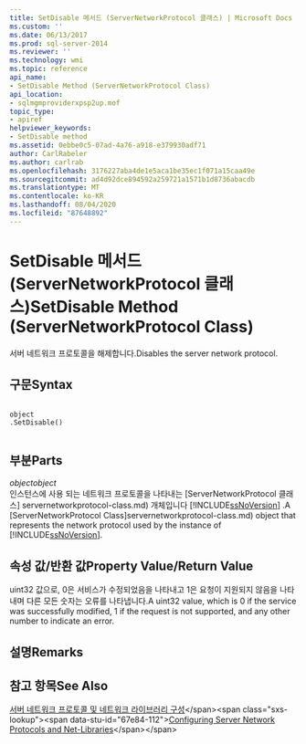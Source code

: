 ```yaml
---
title: SetDisable 메서드 (ServerNetworkProtocol 클래스) | Microsoft Docs
ms.custom: ''
ms.date: 06/13/2017
ms.prod: sql-server-2014
ms.reviewer: ''
ms.technology: wmi
ms.topic: reference
api_name:
- SetDisable Method (ServerNetworkProtocol Class)
api_location:
- sqlmgmproviderxpsp2up.mof
topic_type:
- apiref
helpviewer_keywords:
- SetDisable method
ms.assetid: 0ebbe0c5-07ad-4a76-a918-e379930adf71
author: CarlRabeler
ms.author: carlrab
ms.openlocfilehash: 3176227aba4de1e5aca1be35ec1f071a15caa49e
ms.sourcegitcommit: ad4d92dce894592a259721a1571b1d8736abacdb
ms.translationtype: MT
ms.contentlocale: ko-KR
ms.lasthandoff: 08/04/2020
ms.locfileid: "87648892"
---
```

# <a name="setdisable-method-servernetworkprotocol-class"></a><span data-ttu-id="67e84-102">SetDisable 메서드(ServerNetworkProtocol 클래스)</span><span class="sxs-lookup"><span data-stu-id="67e84-102">SetDisable Method (ServerNetworkProtocol Class)</span></span>
  <span data-ttu-id="67e84-103">서버 네트워크 프로토콜을 해제합니다.</span><span class="sxs-lookup"><span data-stu-id="67e84-103">Disables the server network protocol.</span></span>  
  
## <a name="syntax"></a><span data-ttu-id="67e84-104">구문</span><span class="sxs-lookup"><span data-stu-id="67e84-104">Syntax</span></span>  
  
```  
  
object  
.SetDisable()  
  
```  
  
## <a name="parts"></a><span data-ttu-id="67e84-105">부분</span><span class="sxs-lookup"><span data-stu-id="67e84-105">Parts</span></span>  
 <span data-ttu-id="67e84-106">*object*</span><span class="sxs-lookup"><span data-stu-id="67e84-106">*object*</span></span>  
 <span data-ttu-id="67e84-107">인스턴스에 사용 되는 네트워크 프로토콜을 나타내는 [ServerNetworkProtocol 클래스] servernetworkprotocol-class.md) 개체입니다 [!INCLUDE[ssNoVersion](../../../includes/ssnoversion-md.md)] .</span><span class="sxs-lookup"><span data-stu-id="67e84-107">A [ServerNetworkProtocol Class]servernetworkprotocol-class.md) object that represents the network protocol used by the instance of [!INCLUDE[ssNoVersion](../../../includes/ssnoversion-md.md)].</span></span>  
  
## <a name="property-valuereturn-value"></a><span data-ttu-id="67e84-108">속성 값/반환 값</span><span class="sxs-lookup"><span data-stu-id="67e84-108">Property Value/Return Value</span></span>  
 <span data-ttu-id="67e84-109">uint32 값으로, 0은 서비스가 수정되었음을 나타내고 1은 요청이 지원되지 않음을 나타내며 다른 모든 숫자는 오류를 나타냅니다.</span><span class="sxs-lookup"><span data-stu-id="67e84-109">A uint32 value, which is 0 if the service was successfully modified, 1 if the request is not supported, and any other number to indicate an error.</span></span>  
  
## <a name="remarks"></a><span data-ttu-id="67e84-110">설명</span><span class="sxs-lookup"><span data-stu-id="67e84-110">Remarks</span></span>  
  
## <a name="see-also"></a><span data-ttu-id="67e84-111">참고 항목</span><span class="sxs-lookup"><span data-stu-id="67e84-111">See Also</span></span>  
 <span data-ttu-id="67e84-112">[서버 네트워크 프로토콜 및 네트워크 라이브러리 구성](https://msdn.microsoft.com/library/ms177485\(v=sql.100\).aspx)</span><span class="sxs-lookup"><span data-stu-id="67e84-112">[Configuring Server Network Protocols and Net-Libraries](https://msdn.microsoft.com/library/ms177485\(v=sql.100\).aspx)</span></span>  
  
  
